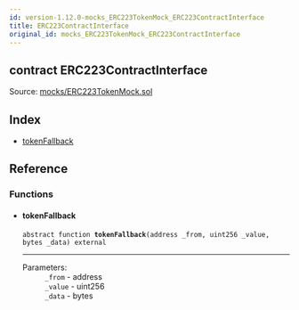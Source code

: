 ```yaml
---
id: version-1.12.0-mocks_ERC223TokenMock_ERC223ContractInterface
title: ERC223ContractInterface
original_id: mocks_ERC223TokenMock_ERC223ContractInterface
---
```


<div class="contract-doc"><div class="contract"><h2 class="contract-header"><span class="contract-kind">contract</span> ERC223ContractInterface</h2><div class="source">Source: <a href="https://github.com/OpenZeppelin/zeppelin-solidity/blob/v1.12.0/contracts/mocks/ERC223TokenMock.sol" target="_blank">mocks/ERC223TokenMock.sol</a></div></div><div class="index"><h2>Index</h2><ul><li><a href="mocks_ERC223TokenMock_ERC223ContractInterface.html#tokenFallback">tokenFallback</a></li></ul></div><div class="reference"><h2>Reference</h2><div class="functions"><h3>Functions</h3><ul><li><div class="item function"><span id="tokenFallback" class="anchor-marker"></span><h4 class="name">tokenFallback</h4><div class="body"><code class="signature"><span>abstract </span>function <strong>tokenFallback</strong><span>(address _from, uint256 _value, bytes _data) </span><span>external </span></code><hr/><dl><dt><span class="label-parameters">Parameters:</span></dt><dd><div><code>_from</code> - address</div><div><code>_value</code> - uint256</div><div><code>_data</code> - bytes</div></dd></dl></div></div></li></ul></div></div></div>
